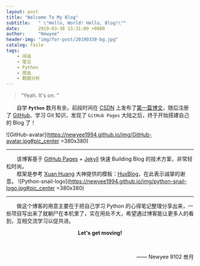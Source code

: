 ```yaml
---
layout: post
title: "Welcome To My Blog"
subtitle:   " \"Hello, World! Hello, Blog!\""
date:       2019-03-30 13:31:00 +0800
author:     "Newyee"
header-img: "img/for-post/20190330-bg.jpg"
catalog: fasle
tags:
    - 闲话
    - 笔记
    - Python
    - 爬虫
    - 数据分析
---
```


> “Yeah. It's on. ”

&#8195;&#8195;自学 **``Python``** 数月有余，前段时间在 [CSDN](https://blog.csdn.net/Newyee) 上发布了[第一篇博文](https://blog.csdn.net/Newyee/article/details/88577868)，随后注册了 [GitHub](https://github.com/Newyee1994)、学习 Git 知识，发现了 ``GitHub Pages`` 大陆之后，终于开始搭建自己的 Blog 了！

![GitHub-avatar](https://newyee1994.github.io/img/GitHub-avatar.jpg#pic_center =380x380)
- - - - -
&#8195;&#8195;该博客基于 [GitHub Pages](https://pages.github.com/) + [Jekyll](http://jekyllrb.com/) 快速 Building Blog 的技术方案，非常轻松时尚。<br/>
&#8195;&#8195;框架是参考 [Xuan Huang](https://github.com/Huxpro) 大神提供的模板：[HuxBlog](https://github.com/Huxpro/huxblog-boilerplate)，在此表示诚挚的谢意。
![Python-snail-logo](https://newyee1994.github.io/img/python-snail-logo.jpg#pic_center =380x380)
- - - - -
&#8195;&#8195;做这个博客的用意主要在于把自己学习 Python 的心得笔记整理分享出来，一些项目写出来了就躺尸在本机里了，实在用处不大，希望通过博客能让更多人的看到，互相交流学习以促共进。
<br/>
<p align="center"><b>Let's get moving!</b></p><br/>

<p align="right">—— Newyee 9102 叁月</p>


